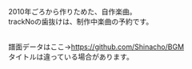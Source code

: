 2010年ごろから作りためた、自作楽曲。<br>
trackNoの歯抜けは、制作中楽曲の予約です。<br>
<br>

譜面データはここ→https://github.com/Shinacho/BGM<br>
タイトルは違っている場合があります。<br>
